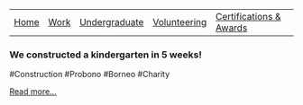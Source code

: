 |                           |                                     |                                   |                           |                           |
|:--------------------------|:------------------------------------|:----------------------------------|:--------------------------|:--------------------------|
| [Home](../)               | [Work](../professional/)            | [Undergraduate](../undergraduate/)| [Volunteering](../volunteering/)  | [Certifications & Awards](../certifications/)|

### We constructed a kindergarten in 5 weeks!
#Construction #Probono #Borneo #Charity

[Read more...](./red/)
